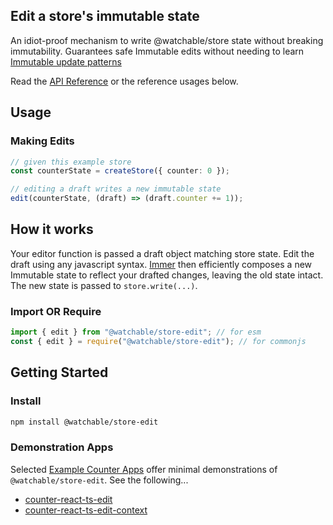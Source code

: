## Edit a store's immutable state

An idiot-proof mechanism to write @watchable/store state without breaking immutability. Guarantees safe Immutable edits without needing to learn [Immutable update patterns](https://redux.js.org/usage/structuring-reducers/immutable-update-patterns)

Read the [API Reference](https://watchable.dev/api/modules/_watchable_store_edit.html) or the reference usages below.

## Usage

### Making Edits

```typescript
// given this example store
const counterState = createStore({ counter: 0 });

// editing a draft writes a new immutable state
edit(counterState, (draft) => (draft.counter += 1));
```

## How it works

Your editor function is passed a draft object matching store state. Edit the
draft using any javascript syntax. [Immer](https://www.npmjs.com/package/immer)
then efficiently composes a new Immutable state to reflect your drafted changes,
leaving the old state intact. The new state is passed to `store.write(...)`.

### Import OR Require

```javascript
import { edit } from "@watchable/store-edit"; // for esm
const { edit } = require("@watchable/store-edit"); // for commonjs
```

## Getting Started

### Install

```zsh
npm install @watchable/store-edit
```

### Demonstration Apps

Selected [Example Counter Apps](https://github.com/cefn/watchable/tree/main/apps) offer minimal demonstrations of `@watchable/store-edit`. See the following...

- [counter-react-ts-edit](https://github.com/cefn/watchable/tree/main/apps/counter-react-ts-edit#readme)
- [counter-react-ts-edit-context](https://github.com/cefn/watchable/tree/main/apps/counter-react-ts-edit-context#readme)
